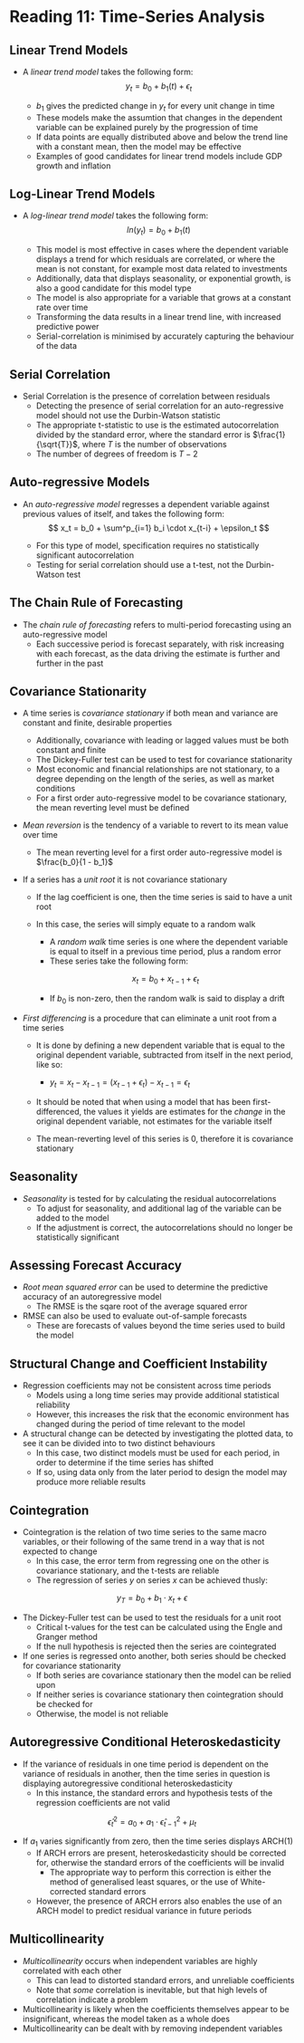 # Reading 11: Time-Series Analysis

## Linear Trend Models

- A *linear trend model* takes the following form:
  $$
  y_t = b_0 + b_1(t) + \epsilon_t
  $$

  - $b_1$ gives the predicted change in $y_t$ for every unit change in time
  - These models make the assumtion that changes in the dependent variable can be explained purely by the progression of time
  - If data points are equally distributed above and below the trend line with a constant mean, then the model may be effective
  - Examples of good candidates for linear trend models include GDP growth and inflation

## Log-Linear Trend Models

- A *log-linear trend model* takes the following form:
  $$
  ln(y_t) = b_0 + b_1(t)
  $$

  - This model is most effective in cases where the dependent variable displays a trend for which residuals are correlated, or where the mean is not constant, for example most data related to investments
  - Additionally, data that displays seasonality, or exponential growth, is also a good candidate for this model type
  - The model is also appropriate for a variable that grows at a constant rate over time
  - Transforming the data results in a linear trend line, with increased predictive power
  - Serial-correlation is minimised by accurately capturing the behaviour of the data

## Serial Correlation

- Serial Correlation is the presence of correlation between residuals
  - Detecting the presence of serial correlation for an auto-regressive model should not use the Durbin-Watson statistic
  - The appropriate t-statistic to use is the estimated autocorrelation divided by the standard error, where the standard error is $\frac{1}{\sqrt{T}}$, where $T$ is the number of observations
  - The number of degrees of freedom is $T-2$

## Auto-regressive Models

- An *auto-regressive model* regresses a dependent variable against previous values of itself, and takes the following form:
  $$
  x_t = b_0 + \sum^p_{i=1} b_i \cdot x_{t-i} + \epsilon_t
  $$

  - For this type of model, specification requires no statistically significant autocorrelation
  - Testing for serial correlation should use a t-test, not the Durbin-Watson test

## The Chain Rule of Forecasting

- The *chain rule of forecasting* refers to multi-period forecasting using an auto-regressive model
  - Each successive period is forecast separately, with risk increasing with each forecast, as the data driving the estimate is further and further in the past

## Covariance Stationarity

- A time series is *covariance stationary* if both mean and variance are constant and finite, desirable properties

  - Additionally, covariance with leading or lagged values must be both constant and finite
  - The Dickey-Fuller test can be used to test for covariance stationarity
  - Most economic and financial relationships are not stationary, to a degree depending on the length of the series, as well as market conditions
  - For a first order auto-regressive model to be covariance stationary, the mean reverting level must be defined

- *Mean reversion* is the tendency of a variable to revert to its mean value over time

  - The mean reverting level for a first order auto-regressive model is $\frac{b_0}{1 - b_1}$

- If a series has a *unit root* it is not covariance stationary

  - If the lag coefficient is one, then the time series is said to have a unit root

  - In this case, the series will simply equate to a random walk

    - A *random walk* time series is one where the dependent variable is equal to itself in a previous time period, plus a random error
    - These series take the following form:

    $$
    x_t = b_0 + x_{t - 1} + \epsilon_t
    $$

    - If $b_0$ is non-zero, then the random walk is said to display a drift

- *First differencing* is a procedure that can eliminate a unit root from a time series

  - It is done by defining a new dependent variable that is equal to the original dependent variable, subtracted from itself in the next period, like so:
    - $y_t = x_t-x_{t-1} = (x_{t-1} + \epsilon_t) - x_{t-1} = \epsilon_t$

  - It should be noted that when using a model that has been first-differenced, the values it yields are estimates for the *change* in the original dependent variable, not estimates for the variable itself
  - The mean-reverting level of this series is 0, therefore it is covariance stationary

## Seasonality

- *Seasonality* is tested for by calculating the residual autocorrelations
  - To adjust for seasonality, and additional lag of the variable can be added to the model
  - If the adjustment is correct, the autocorrelations should no longer be statistically significant

## Assessing Forecast Accuracy

- *Root mean squared error* can be used to determine the predictive accuracy of an autoregressive model
  - The RMSE is the sqare root of the average squared error
- RMSE can also be used to evaluate out-of-sample forecasts
  - These are forecasts of values beyond the time series used to build the model

## Structural Change and Coefficient Instability

- Regression coefficients may not be consistent across time periods
  - Models using a long time series may provide additional statistical reliability
  - However, this increases the risk that the economic environment has changed during the period of time relevant to the model
- A structural change can be detected by investigating the plotted data, to see it can be divided into to two distinct behaviours
  - In this case, two distinct models must be used for each period, in order to determine if the time series has shifted
  - If so, using data only from the later period to design the model may produce more reliable results

## Cointegration

- Cointegration is the relation of two time series to the same macro variables, or their following of the same trend in a way that is not expected to change
  - In this case, the error term from regressing one on the other is covariance stationary, and the t-tests are reliable
  - The regression of series $y$ on series $x$ can be achieved thusly:

$$
y_T = b_0 + b_1 \cdot x_t + \epsilon
$$

- The Dickey-Fuller test can be used to test the residuals for a unit root
  - Critical t-values for the test can be calculated using the Engle and Granger method
  - If the null hypothesis is rejected then the series are cointegrated
- If one series is regressed onto another, both series should be checked for covariance stationarity
  - If both series are covariance stationary then the model can be relied upon
  - If neither series is covariance stationary then cointegration should be checked for
  - Otherwise, the model is not reliable

## Autoregressive Conditional Heteroskedasticity

- If the variance of residuals in one time period is dependent on the variance of residuals in another, then the time series in question is displaying autoregressive conditional heteroskedasticity
  - In this instance, the standard errors and hypothesis tests of the regression coefficients are not valid

$$
\hat{\epsilon}_t^2 = a_0 + a_1 \cdot \hat{\epsilon}^2_{t-1} + \mu_t
$$

- If $a_1$ varies significantly from zero, then the time series displays ARCH(1)
  - If ARCH errors are present, heteroskedasticity should be corrected for, otherwise the standard errors of the coefficients will be invalid
    - The appropriate way to perform this correction is either the method of generalised least squares, or the use of White-corrected standard errors
  - However, the presence of ARCH errors also enables the use of an ARCH model to predict residual variance in future periods

## Multicollinearity

- *Multicollinearity* occurs when independent variables are highly correlated with each other
  - This can lead to distorted standard errors, and unreliable coefficients
  - Note that *some* correlation is inevitable, but that high levels of correlation indicate a problem
- Multicollinearity is likely when the coefficients themselves appear to be insignificant, whereas the model taken as a whole does
- Multicollinearity can be dealt with by removing independent variables

